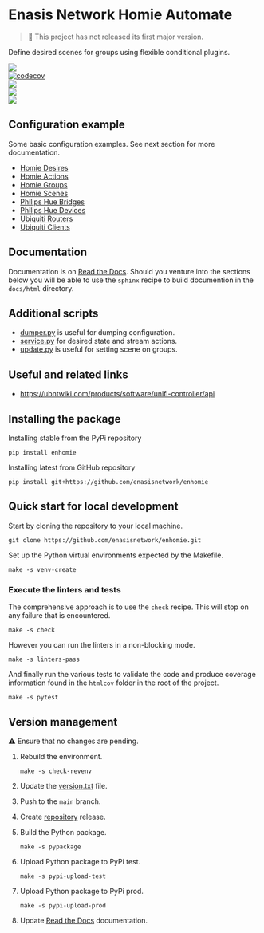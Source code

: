 # Enasis Network Homie Automate

> :children_crossing: This project has not released its first major version.

Define desired scenes for groups using flexible conditional plugins.

[![](https://img.shields.io/github/actions/workflow/status/enasisnetwork/enhomie/build.yml?style=flat-square&label=GitHub%20actions)](https://github.com/enasisnetwork/enhomie/actions)<br>
[![codecov](https://img.shields.io/codecov/c/github/enasisnetwork/enhomie?token=7PGOXKJU0E&style=flat-square&logoColor=FFFFFF&label=Coverage)](https://codecov.io/gh/enasisnetwork/enhomie)<br>
[![](https://img.shields.io/readthedocs/enhomie?style=flat-square&label=Read%20the%20Docs)](https://enhomie.readthedocs.io)<br>
[![](https://img.shields.io/pypi/v/enhomie.svg?style=flat-square&label=PyPi%20version)](https://pypi.org/project/enhomie)<br>
[![](https://img.shields.io/pypi/dm/enhomie?style=flat-square&label=PyPi%20downloads)](https://pypi.org/project/enhomie)

## Configuration example
Some basic configuration examples. See next section for more documentation.
- [Homie Desires](enhomie/homie/test/samples/desires.yml)
- [Homie Actions](enhomie/homie/test/samples/actions.yml)
- [Homie Groups](enhomie/homie/test/samples/groups.yml)
- [Homie Scenes](enhomie/homie/test/samples/scenes.yml)
- [Philips Hue Bridges](enhomie/philipshue/test/samples/bridges.yml)
- [Philips Hue Devices](enhomie/philipshue/test/samples/devices.yml)
- [Ubiquiti Routers](enhomie/ubiquiti/test/samples/routers.yml)
- [Ubiquiti Clients](enhomie/ubiquiti/test/samples/clients.yml)

## Documentation
Documentation is on [Read the Docs](https://enhomie.readthedocs.io).
Should you venture into the sections below you will be able to use the
`sphinx` recipe to build documention in the `docs/html` directory.

## Additional scripts
- [dumper.py](dumper.py) is useful for dumping configuration.
- [service.py](service.py) for desired state and stream actions.
- [update.py](update.py) is useful for setting scene on groups.

## Useful and related links
- https://ubntwiki.com/products/software/unifi-controller/api

## Installing the package
Installing stable from the PyPi repository
```
pip install enhomie
```
Installing latest from GitHub repository
```
pip install git+https://github.com/enasisnetwork/enhomie
```

## Quick start for local development
Start by cloning the repository to your local machine.
```
git clone https://github.com/enasisnetwork/enhomie.git
```
Set up the Python virtual environments expected by the Makefile.
```
make -s venv-create
```

### Execute the linters and tests
The comprehensive approach is to use the `check` recipe. This will stop on
any failure that is encountered.
```
make -s check
```
However you can run the linters in a non-blocking mode.
```
make -s linters-pass
```
And finally run the various tests to validate the code and produce coverage
information found in the `htmlcov` folder in the root of the project.
```
make -s pytest
```

## Version management
:warning: Ensure that no changes are pending.

1. Rebuild the environment.
   ```
   make -s check-revenv
   ```

1. Update the [version.txt](enhomie/version.txt) file.

1. Push to the `main` branch.

1. Create [repository](https://github.com/enasisnetwork/enhomie) release.

1. Build the Python package.<br>
   ```
   make -s pypackage
   ```

1. Upload Python package to PyPi test.
   ```
   make -s pypi-upload-test
   ```

1. Upload Python package to PyPi prod.
   ```
   make -s pypi-upload-prod
   ```

1. Update [Read the Docs](https://enhomie.readthedocs.io) documentation.

